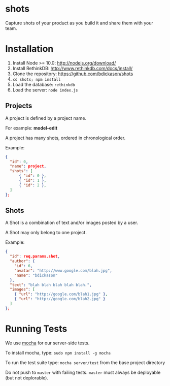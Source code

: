 shots
=====

Capture shots of your product as you build it and share them with your team.

# Installation
1. Install Node >= 10.0: http://nodejs.org/download/
2. Install RethinkDB: http://www.rethinkdb.com/docs/install/
3. Clone the repository: https://github.com/bdickason/shots
4. `cd shots; npm install`
5. Load the database: `rethinkdb`
6. Load the server: `node index.js`

## Projects

A project is defined by a project name.

For example: **model-edit**

A project has many shots, ordered in chronological order.

Example:

```json
{
  "id": 0,
  "name": project,
  "shots": [
      { "id": 0 },
      { "id": 1 },
      { "id": 2 },
  ]
};
```

## Shots

A Shot is a combination of text and/or images posted by a user.

A Shot may only belong to one project.

Example:

```json
{
  "id": req.params.shot,
  "author": {
    "id": 6,
    "avatar": "http://www.google.com/blah.jpg",
    "name": "bdickason"
  },
  "text": "blah blah blah blah blah.",
  "images": [
    { "url": "http://google.com/blah1.jpg" },
    { "url": "http://google.com/blah2.jpg" }
  ]
};
```

# Running Tests

We use [mocha](http://github.com/visionmedia/mocha) for our server-side tests.

To install mocha, type:
`sudo npm install -g mocha`

To run the test suite type:
`mocha server/test` from the base project directory

Do not push to `master` with failing tests. `master` must always be deployable (but not deplorable).
